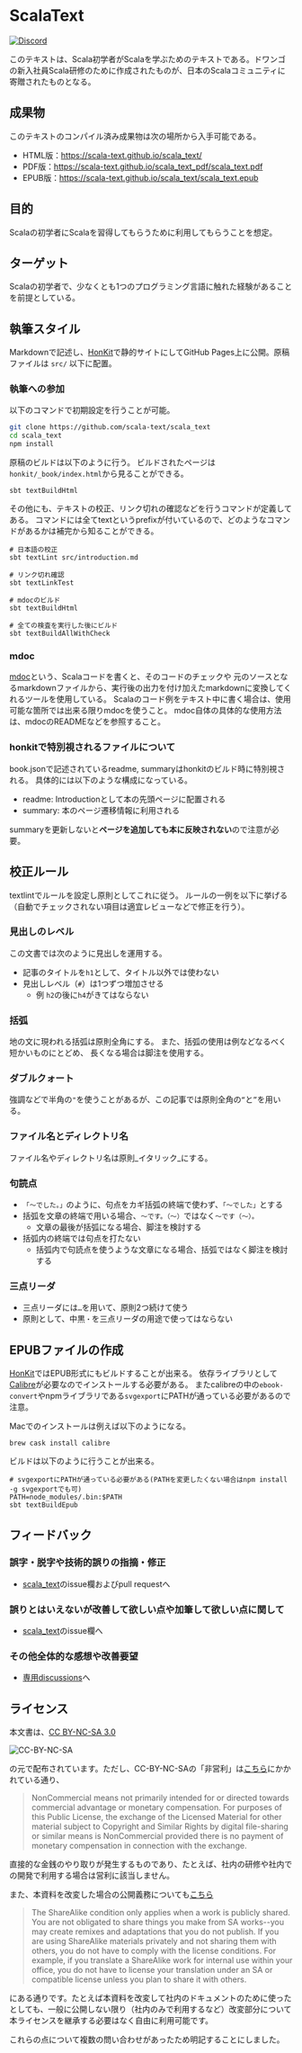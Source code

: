 
# ScalaText
[![Discord](https://img.shields.io/badge/chat-on%20disord-darkslateblue.svg?logo=discord)](https://discord.gg/KHjnS5kQ8M)

このテキストは、Scala初学者がScalaを学ぶためのテキストである。ドワンゴの新入社員Scala研修のために作成されたものが、日本のScalaコミュニティに寄贈されたものとなる。

## 成果物

このテキストのコンパイル済み成果物は次の場所から入手可能である。

- HTML版：https://scala-text.github.io/scala_text/
- PDF版：https://scala-text.github.io/scala_text_pdf/scala_text.pdf
- EPUB版：https://scala-text.github.io/scala_text/scala_text.epub

## 目的

Scalaの初学者にScalaを習得してもらうために利用してもらうことを想定。

## ターゲット

Scalaの初学者で、少なくとも1つのプログラミング言語に触れた経験があることを前提としている。

## 執筆スタイル

Markdownで記述し、[HonKit](https://github.com/honkit/honkit)で静的サイトにしてGitHub Pages上に公開。原稿ファイルは `src/` 以下に配置。

### 執筆への参加

以下のコマンドで初期設定を行うことが可能。

```sh
git clone https://github.com/scala-text/scala_text
cd scala_text
npm install
```

原稿のビルドは以下のように行う。
ビルドされたページは`honkit/_book/index.html`から見ることができる。

```
sbt textBuildHtml
```

その他にも、テキストの校正、リンク切れの確認などを行うコマンドが定義してある。
コマンドには全てtextというprefixが付いているので、どのようなコマンドがあるかは補完から知ることができる。

```
# 日本語の校正
sbt textLint src/introduction.md

# リンク切れ確認
sbt textLinkTest

# mdocのビルド
sbt textBuildHtml

# 全ての検査を実行した後にビルド
sbt textBuildAllWithCheck
```

### mdoc

[mdoc](https://scalameta.org/mdoc/)という、Scalaコードを書くと、そのコードのチェックや
元のソースとなるmarkdownファイルから、実行後の出力を付け加えたmarkdownに変換してくれるツールを使用している。
Scalaのコード例をテキスト中に書く場合は、使用可能な箇所では出来る限りmdocを使うこと。
mdoc自体の具体的な使用方法は、mdocのREADMEなどを参照すること。

### honkitで特別視されるファイルについて

book.jsonで記述されているreadme, summaryはhonkitのビルド時に特別視される。
具体的には以下のような構成になっている。

- readme: Introductionとして本の先頭ページに配置される
- summary: 本のページ遷移情報に利用される

summaryを更新しないと**ページを追加しても本に反映されない**ので注意が必要。


## 校正ルール

textlintでルールを設定し原則としてこれに従う。
ルールの一例を以下に挙げる（自動でチェックされない項目は適宜レビューなどで修正を行う）。

### 見出しのレベル

この文書では次のように見出しを運用する。

- 記事のタイトルを`h1`として、タイトル以外では使わない
- 見出しレベル（`#`）は1つずつ増加させる
  - 例 `h2`の後に`h4`がきてはならない

### 括弧

地の文に現われる括弧は原則全角にする。
また、括弧の使用は例などなるべく短かいものにとどめ、
長くなる場合は脚注を使用する。

### ダブルクォート

強調などで半角の`"`を使うことがあるが、この記事では原則全角の`“`と`”`を用いる。

### ファイル名とディレクトリ名

ファイル名やディレクトリ名は原則_イタリック_にする。

### 句読点

- `「〜でした。」`のように、句点をカギ括弧の終端で使わず、`「〜でした」`とする
- 括弧を文章の終端で用いる場合、`〜です。（〜）`ではなく`〜です（〜）。`
  - 文章の最後が括弧になる場合、脚注を検討する
- 括弧内の終端では句点を打たない
  - 括弧内で句読点を使うような文章になる場合、括弧ではなく脚注を検討する

### 三点リーダ

- 三点リーダには`…`を用いて、原則2つ続けて使う
- 原則として、中黒`・`を三点リーダの用途で使ってはならない

## EPUBファイルの作成

[HonKit](https://github.com/honkit/honkit)ではEPUB形式にもビルドすることが出来る。
依存ライブラリとして[Calibre](https://calibre-ebook.com/)が必要なのでインストールする必要がある。
またcalibreの中の`ebook-convert`やnpmライブラリである`svgexport`にPATHが通っている必要があるので注意。

Macでのインストールは例えば以下のようになる。

```
brew cask install calibre
```

ビルドは以下のように行うことが出来る。

```
# svgexportにPATHが通っている必要がある(PATHを変更したくない場合はnpm install -g svgexportでも可)
PATH=node_modules/.bin:$PATH
sbt textBuildEpub
```

## フィードバック

### 誤字・脱字や技術的誤りの指摘・修正
- [scala_text](https://github.com/scala-text/scala_text)のissue欄およびpull requestへ 
  
### 誤りとはいえないが改善して欲しい点や加筆して欲しい点に関して
- [scala_text](https://github.com/scala-text/scala_text)のissue欄へ

### その他全体的な感想や改善要望
- [専用discussions](https://github.com/scala-text/scala_text/discussions/235)へ

## ライセンス

本文書は、[CC BY-NC-SA 3.0](https://creativecommons.org/licenses/by-nc-sa/3.0/deed.ja)

![CC-BY-NC-SA](https://licensebuttons.net/l/by-nc-sa/3.0/88x31.png)

の元で配布されています。ただし、CC-BY-NC-SAの「非営利」は[こちら](https://creativecommons.org/licenses/by-nc-sa/4.0/legalcode.en#s3:~:text=NonCommercial%20provided%20there%20is%20no%20payment%20of%20monetary%20compensation%20in%20connection%20with%20the%20exchange.)にかかれている通り、

> NonCommercial means not primarily intended for or directed towards commercial advantage or monetary compensation. For purposes of this Public License, the exchange of the Licensed Material for other material subject to Copyright and Similar Rights by digital file-sharing or similar means is NonCommercial provided there is no payment of monetary compensation in connection with the exchange.

直接的な金銭のやり取りが発生するものであり、たとえば、社内の研修や社内での開発で利用する場合は営利に該当しません。

また、本資料を改変した場合の公開義務についても[こちら](https://wiki.creativecommons.org/wiki/ShareAlike_interpretation#:~:text=The%20ShareAlike%20condition%20only%20applies%20when%20a%20work%20is%20publicly%20shared)

> The ShareAlike condition only applies when a work is publicly shared. You are not obligated to share things you make from SA works--you may create remixes and adaptations that you do not publish. If you are using ShareAlike materials privately and not sharing them with others, you do not have to comply with the license conditions. For example, if you translate a ShareAlike work for internal use within your office, you do not have to license your translation under an SA or compatible license unless you plan to share it with others.

にある通りです。たとえば本資料を改変して社内のドキュメントのために使ったとしても、一般に公開しない限り（社内のみで利用するなど）改変部分について本ライセンスを継承する必要はなく自由に利用可能です。

これらの点について複数の問い合わせがあったため明記することにしました。